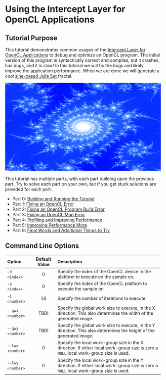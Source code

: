 # Using the Intercept Layer for OpenCL Applications

## Tutorial Purpose

This tutorial demonstrates common usages of the [Intercept Layer for OpenCL Applications](https://github.com/intel/opencl-intercept-layer) to debug and optimize an OpenCL program.
The initial version of this program is syntactically correct and compiles, but it crashes, has bugs, and it is slow!
In this tutorial we will fix the bugs and likely improve the application performance.
When we are done we will generate a cool [sine-based Julia Set](http://paulbourke.net/fractals/sinjulia/) fractal.

![Sin-Based Julia Set Image](sinjulia.png)

This tutorial has multiple parts, with each part building upon the previous part.
Try to solve each part on your own, but if you get stuck solutions are provided for each part.

* Part 0: [Building and Running the Tutorial](part0.md)
* Part 1: [Fixing an OpenCL Error](part1.md)
* Part 2: [Fixing an OpenCL Program Build Error](part2.md)
* Part 3: [Fixing an OpenCL Map Error](part3.md)
* Part 4: [Profiling and Improving Performance](part4.md)
* Part 5: [Improving Performance More](part5.md)
* Part 6: [Final Words and Additional Things to Try](part6.md)

## Command Line Options

| Option | Default Value | Description |
|:--|:-:|:--|
| `-d <index>` | 0 | Specify the index of the OpenCL device in the platform to execute on the sample on.
| `-p <index>` | 0 | Specify the index of the OpenCL platform to execute the sample on.
| `-i <number>` | 16 | Specify the number of iterations to execute.
| `--gwx <number>` | TBD! | Specify the global work size to execute, in the X direction.  This also determines the width of the generated image.
| `--gwy <number>` | TBD! | Specify the global work size to execute, in the Y direction.  This also determines the height of the generated image.
| `--lwx <number>` | 0 | Specify the local work-group size in the X direction.  If either local work-group size is zero a `NULL` local work-group size is used.
| `--lwy <number>` | 0 | Specify the local work-group size in the Y direction.  If either local work-group size is zero a `NULL` local work-group size is used.
